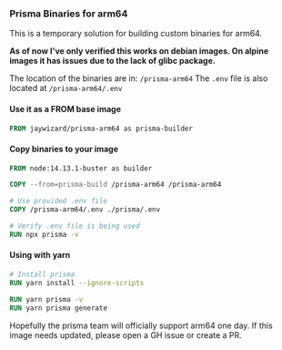 ### Prisma Binaries for arm64
This is a temporary solution for building custom binaries for arm64.

**As of now I've only verified this works on debian images. On alpine images it has issues due to the lack of glibc package.**

The location of the binaries are in: `/prisma-arm64`
The `.env` file is also located at `/prisma-arm64/.env`

#### Use it as a FROM base image
```dockerfile
FROM jaywizard/prisma-arm64 as prisma-builder
```

#### Copy binaries to your image
```dockerfile
FROM node:14.13.1-buster as builder

COPY --from=prisma-build /prisma-arm64 /prisma-arm64

# Use provided .env file
COPY /prisma-arm64/.env ./prisma/.env

# Verify .env file is being used
RUN npx prisma -v
```

#### Using with yarn
```dockerfile
# Install prisma
RUN yarn install --ignore-scripts

RUN yarn prisma -v
RUN yarn prisma generate
```

Hopefully the prisma team will officially support arm64 one day. If this image needs updated, please open a GH issue or create a PR.
